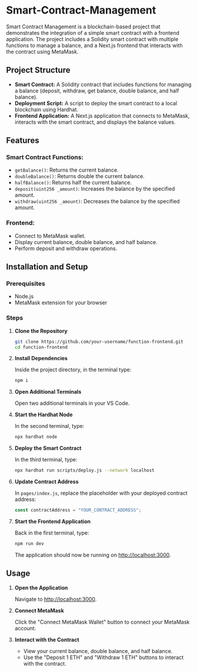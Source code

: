 # Smart-Contract-Management

Smart Contract Management is a blockchain-based project that demonstrates the integration of a simple smart contract with a frontend application. The project includes a Solidity smart contract with multiple functions to manage a balance, and a Next.js frontend that interacts with the contract using MetaMask.

## Project Structure

- **Smart Contract:** A Solidity contract that includes functions for managing a balance (deposit, withdraw, get balance, double balance, and half balance).
- **Deployment Script:** A script to deploy the smart contract to a local blockchain using Hardhat.
- **Frontend Application:** A Next.js application that connects to MetaMask, interacts with the smart contract, and displays the balance values.

## Features

### Smart Contract Functions:

- `getBalance()`: Returns the current balance.
- `doubleBalance()`: Returns double the current balance.
- `halfBalance()`: Returns half the current balance.
- `deposit(uint256 _amount)`: Increases the balance by the specified amount.
- `withdraw(uint256 _amount)`: Decreases the balance by the specified amount.

### Frontend:

- Connect to MetaMask wallet.
- Display current balance, double balance, and half balance.
- Perform deposit and withdraw operations.

## Installation and Setup

### Prerequisites

- Node.js
- MetaMask extension for your browser

### Steps

1. **Clone the Repository**

   ```bash
   git clone https://github.com/your-username/function-frontend.git
   cd function-frontend
   ```

2. **Install Dependencies**

   Inside the project directory, in the terminal type:

   ```bash
   npm i
   ```

3. **Open Additional Terminals**

   Open two additional terminals in your VS Code.

4. **Start the Hardhat Node**

   In the second terminal, type:

   ```bash
   npx hardhat node
   ```

5. **Deploy the Smart Contract**

   In the third terminal, type:

   ```bash
   npx hardhat run scripts/deploy.js --network localhost
   ```

6. **Update Contract Address**

   In `pages/index.js`, replace the placeholder with your deployed contract address:

   ```javascript
   const contractAddress = "YOUR_CONTRACT_ADDRESS";
   ```

7. **Start the Frontend Application**

   Back in the first terminal, type:

   ```bash
   npm run dev
   ```

   The application should now be running on [http://localhost:3000](http://localhost:3000).

## Usage

1. **Open the Application**

   Navigate to [http://localhost:3000](http://localhost:3000).

2. **Connect MetaMask**

   Click the "Connect MetaMask Wallet" button to connect your MetaMask account.

3. **Interact with the Contract**

   - View your current balance, double balance, and half balance.
   - Use the "Deposit 1 ETH" and "Withdraw 1 ETH" buttons to interact with the contract.
